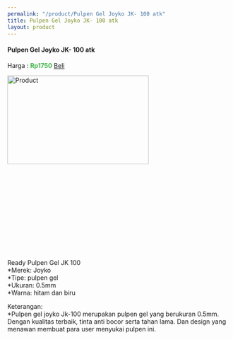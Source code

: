```yaml
---
permalink: "/product/Pulpen Gel Joyko JK- 100 atk"
title: Pulpen Gel Joyko JK- 100 atk
layout: product
---
```


#### Pulpen Gel Joyko JK- 100 atk
Harga : <span style="color:#42b549">**Rp1750**</span>  <a class="btn btn-success" href="http://api.whatsapp.com/send?phone={{site.whatsapp}}&text=kak saya mau beli {{page.title}} () 1 buah bayarnya di kampus ia kak %3A)" style="width:100px;">Beli</a>

<image src="{{site.baseurl}}/img/Pulpen Gel Joyko JK- 100 atk.jpg" alt="Product" width="80%" height="50%" style="max-width:400px;max-height:400px"/>

Ready Pulpen Gel JK 100  
*Merek: Joyko  
*Tipe: pulpen gel  
*Ukuran: 0.5mm  
*Warna: hitam dan biru   
  
Keterangan:  
*Pulpen gel joyko Jk-100 merupakan pulpen gel yang berukuran 0.5mm. Dengan kualitas terbaik, tinta anti bocor serta tahan lama. Dan design yang menawan membuat para user menyukai pulpen ini.